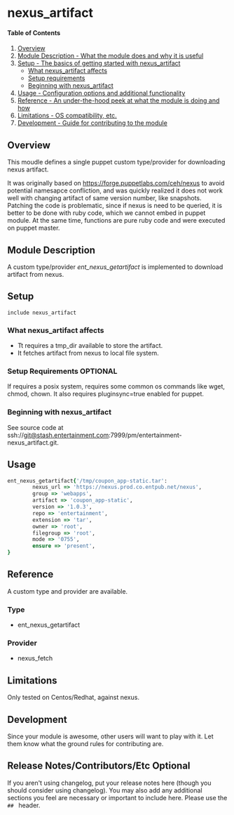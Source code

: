 # nexus_artifact

#### Table of Contents

1. [Overview](#overview)
2. [Module Description - What the module does and why it is useful](#module-description)
3. [Setup - The basics of getting started with nexus_artifact](#setup)
    * [What nexus_artifact affects](#what-nexus_artifact-affects)
    * [Setup requirements](#setup-requirements)
    * [Beginning with nexus_artifact](#beginning-with-nexus_artifact)
4. [Usage - Configuration options and additional functionality](#usage)
5. [Reference - An under-the-hood peek at what the module is doing and how](#reference)
5. [Limitations - OS compatibility, etc.](#limitations)
6. [Development - Guide for contributing to the module](#development)

## Overview

This moudle defines a single puppet custom type/provider for downloading nexus artifact.

It was originally based on https://forge.puppetlabs.com/ceh/nexus to avoid potential namesapce confliction, and was quickly realized it does not work well with changing artifact of same version number, like snapshots. Patching the code is problematic, since if nexus is need to be queried, it is better to be done with ruby code, which we cannot embed in puppet module. At the same time, functions are pure ruby code and were executed on puppet master.

## Module Description

A custom type/provider *ent_nexus_getartifact* is implemented to download artifact from nexus.


## Setup

`include nexus_artifact`

### What nexus_artifact affects

* Tt requires a tmp_dir available to store the artifact.  
* It fetches artifact from nexus to local file system.

### Setup Requirements **OPTIONAL**

If requires a posix system, requires some common os commands like wget, chmod, chown. It also requires pluginsync=true enabled for puppet.

### Beginning with nexus_artifact

See source code at ssh://git@stash.entertainment.com:7999/pm/entertainment-nexus_artifact.git.

## Usage

```ruby
ent_nexus_getartifact{'/tmp/coupon_app-static.tar':
        nexus_url => 'https://nexus.prod.co.entpub.net/nexus',
        group => 'webapps',
        artifact => 'coupon_app-static',
        version => '1.0.3',
        repo => 'entertainment',
        extension => 'tar',
        owner => 'root',
        filegroup => 'root',
        mode => '0755',
        ensure => 'present',
}
```

## Reference

A custom type and provider are available.

### Type
* ent_nexus_getartifact

### Provider
* nexus_fetch

## Limitations

Only tested on Centos/Redhat, against nexus.

## Development

Since your module is awesome, other users will want to play with it. Let them
know what the ground rules for contributing are.

## Release Notes/Contributors/Etc **Optional**

If you aren't using changelog, put your release notes here (though you should
consider using changelog). You may also add any additional sections you feel are
necessary or important to include here. Please use the `## ` header.
